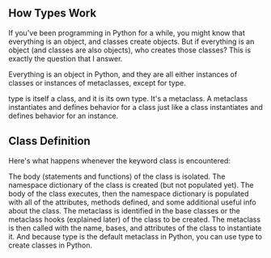 ## How Types Work
If you've been programming in Python for a while, you might know that everything is an object, and classes create objects. But if everything is an object (and classes are also objects), who creates those classes? This is exactly the question that I answer.

Everything is an object in Python, and they are all either instances of classes or instances of metaclasses, except for type.

type is itself a class, and it is its own type. It's a metaclass. A metaclass instantiates and defines behavior for a class just like a class instantiates and defines behavior for an instance.

## Class Definition
Here's what happens whenever the keyword class is encountered:

The body (statements and functions) of the class is isolated.
The namespace dictionary of the class is created (but not populated yet).
The body of the class executes, then the namespace dictionary is populated with all of the attributes, methods defined, and some additional useful info about the class.
The metaclass is identified in the base classes or the metaclass hooks (explained later) of the class to be created.
The metaclass is then called with the name, bases, and attributes of the class to instantiate it.
And because type is the default metaclass in Python, you can use type to create classes in Python.

